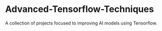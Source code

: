 # Advanced-Tensorflow-Techniques
A collection of projects focused to improving AI models using Tensorflow. 
